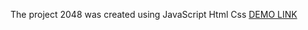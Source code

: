 The project 2048 was created using
JavaScript
Html
Css
[DEMO LINK](https://kirillmaslov.github.io/js_2048_game/)
